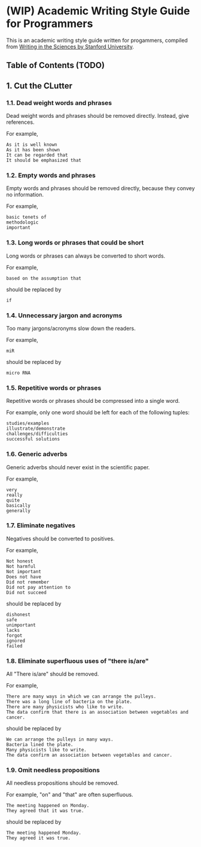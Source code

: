 # (WIP) Academic Writing Style Guide for Programmers

This is an academic writing style guide written for progammers, compiled from [Writing in the Sciences by Stanford University](https://www.coursera.org/learn/sciwrite).

## Table of Contents (TODO)

## 1. Cut the CLutter

### 1.1. Dead weight words and phrases

Dead weight words and phrases should be removed directly. Instead, give references.

For example,

```
As it is well known
As it has been shown
It can be regarded that
It should be emphasized that
```

### 1.2. Empty words and phrases

Empty words and phrases should be removed directly, because they convey no information.

For example,

```
basic tenets of
methodologic
important
```

### 1.3. Long words or phrases that could be short

Long words or phrases can always be converted to short words. 

For example,

```
based on the assumption that
```

should be replaced by

```
if
```

### 1.4. Unnecessary jargon and acronyms

Too many jargons/acronyms slow down the readers.

For example,

```
miR
```

should be replaced by

```
micro RNA
```

### 1.5. Repetitive words or phrases

Repetitive words or phrases should be compressed into a single word.

For example, only one word should be left for each of the following tuples:

```
studies/examples
illustrate/demonstrate
challenges/difficulties
successful solutions
```

### 1.6. Generic adverbs

Generic adverbs should never exist in the scientific paper.

For example,

```
very
really
quite
basically
generally
```

### 1.7. Eliminate negatives

Negatives should be converted to positives.

For example,

```
Not honest
Not harmful
Not important
Does not have
Did not remember
Did not pay attention to
Did not succeed
```

should be replaced by

```
dishonest
safe
unimportant
lacks
forgot
ignored
failed
```

### 1.8. Eliminate superfluous uses of "there is/are"

All "There is/are" should be removed.

For example,

```
There are many ways in which we can arrange the pulleys.
There was a long line of bacteria on the plate.
There are many physicists who like to write.
The data confirm that there is an association between vegetables and cancer.
```

should be replaced by

```
We can arrange the pulleys in many ways.
Bacteria lined the plate.
Many physicists like to write.
The data confirm an association between vegetables and cancer.
```

### 1.9. Omit needless propositions

All needless propositions should be removed.

For example, "on" and "that" are often superfluous.

```
The meeting happened on Monday.
They agreed that it was true.
```

should be replaced by

```
The meeting happened Monday.
They agreed it was true.
```
